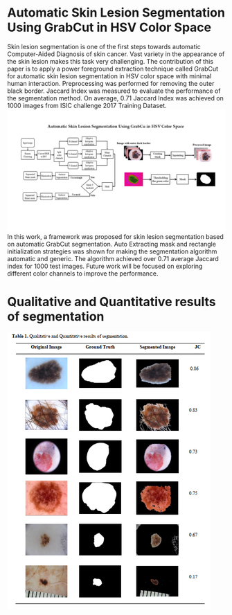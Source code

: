 # Automatic Skin Lesion Segmentation Using GrabCut in HSV Color Space
Skin lesion segmentation is one of the first steps towards automatic Computer-Aided Diagnosis of skin cancer. Vast variety in the appearance of the skin lesion makes this task very challenging. The contribution of this paper is to apply a power foreground extraction technique called GrabCut for automatic skin lesion segmentation in HSV color space with minimal human interaction. Preprocessing was performed for removing the outer black border. Jaccard Index was measured to evaluate the performance of the segmentation method. On average, 0.71 Jaccard Index was achieved on 1000 images from ISIC challenge 2017 Training Dataset.
![ProjectOverview](https://github.com/fitushar/Skin-lesion-Segmentation-using-grabcut/blob/master/Images/Graphical_Abstract.png)
In this work, a framework was proposed for skin lesion segmentation based on automatic GrabCut segmentation. Auto Extracting mask and rectangle initialization strategies was shown for making the segmentation algorithm automatic and generic. The algorithm achieved over 0.71 average Jaccard index for 1000 test images. Future work will be focused on exploring different color channels to improve the performance.
# Qualitative and Quantitative results of segmentation
![Results](https://github.com/fitushar/Skin-lesion-Segmentation-using-grabcut/blob/master/Images/REsults.PNG)


